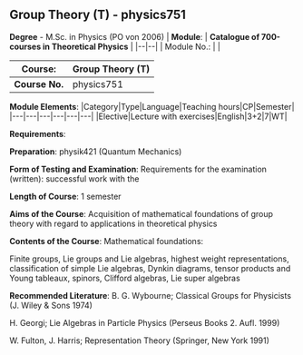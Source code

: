 ## Group Theory (T) - physics751

**Degree** - M.Sc. in Physics (PO von 2006)
| **Module**: | **Catalogue of 700-courses in Theoretical Physics** |
|--|--|
| Module No.: |  |

| **Course**: | Group Theory (T) |
|------|------|
| **Course No.** | physics751 |

**Module Elements**:
|Category|Type|Language|Teaching hours|CP|Semester|
|---|---|---|---|---|---|
|Elective|Lecture with exercises|English|3+2|7|WT|

**Requirements**:


**Preparation**:
physik421 (Quantum Mechanics)

**Form of Testing and Examination**:
Requirements for the examination (written): successful work with the

**Length of Course**:
1 semester

**Aims of the Course**:
Acquisition of mathematical foundations of group theory with regard to applications in theoretical physics

**Contents of the Course**:
Mathematical foundations:

Finite groups, Lie groups and Lie algebras, highest weight representations, classification of simple Lie algebras, Dynkin diagrams, tensor products and Young tableaux, spinors, Clifford algebras, Lie super algebras

**Recommended Literature**:
B. G. Wybourne; Classical Groups for Physicists (J. Wiley & Sons 1974)

H. Georgi; Lie Algebras in Particle Physics (Perseus Books 2. Aufl. 1999)

W. Fulton, J. Harris; Representation Theory (Springer, New York 1991)


